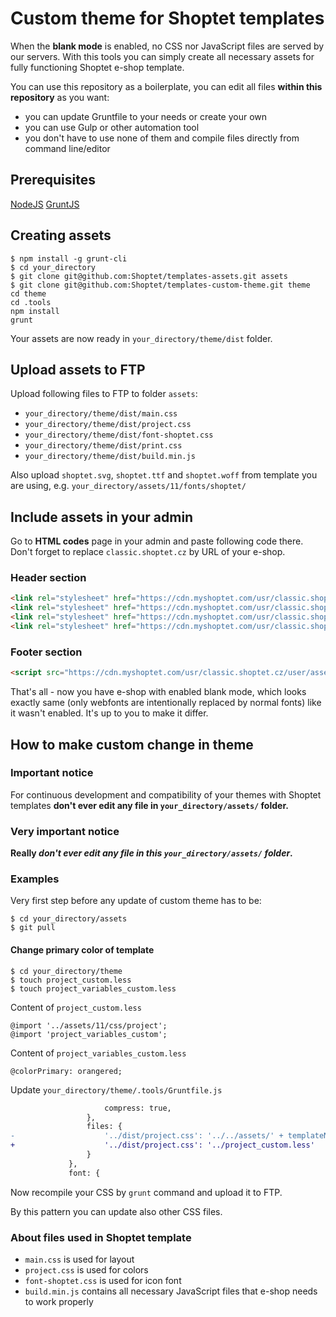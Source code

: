 # Custom theme for Shoptet templates

When the **blank mode** is enabled, no CSS nor JavaScript files are served by our servers.
With this tools you can simply create all necessary assets for fully functioning Shoptet e-shop template.

You can use this repository as a boilerplate, you can edit all files **within this repository** as you want:
* you can update Gruntfile to your needs or create your own
* you can use Gulp or other automation tool
* you don't have to use none of them and compile files directly from command line/editor 

## Prerequisites

[NodeJS](https://nodejs.org/)
[GruntJS](https://gruntjs.com/)

## Creating assets

```shell
$ npm install -g grunt-cli
$ cd your_directory
$ git clone git@github.com:Shoptet/templates-assets.git assets
$ git clone git@github.com:Shoptet/templates-custom-theme.git theme
cd theme
cd .tools
npm install
grunt
``` 

Your assets are now ready in `your_directory/theme/dist` folder.

## Upload assets to FTP

Upload following files to FTP to folder `assets`:

*  `your_directory/theme/dist/main.css`
*  `your_directory/theme/dist/project.css`
*  `your_directory/theme/dist/font-shoptet.css`
*  `your_directory/theme/dist/print.css`
*  `your_directory/theme/dist/build.min.js`

Also upload `shoptet.svg`, `shoptet.ttf` and `shoptet.woff` from template you are using,
e.g. `your_directory/assets/11/fonts/shoptet/`

## Include assets in your admin

Go to **HTML codes** page in your admin and paste following code there.
Don't forget to replace `classic.shoptet.cz` by URL of your e-shop.

### Header section
```html
<link rel="stylesheet" href="https://cdn.myshoptet.com/usr/classic.shoptet.cz/user/assets/main.css">
<link rel="stylesheet" href="https://cdn.myshoptet.com/usr/classic.shoptet.cz/user/assets/project.css">
<link rel="stylesheet" href="https://cdn.myshoptet.com/usr/classic.shoptet.cz/user/assets/font-shoptet.css">
<link rel="stylesheet" href="https://cdn.myshoptet.com/usr/classic.shoptet.cz/user/assets/print.css">
```
### Footer section
```html
<script src="https://cdn.myshoptet.com/usr/classic.shoptet.cz/user/assets/build.min.js">
```

That's all - now you have e-shop with enabled blank mode, which looks exactly same
(only webfonts are intentionally replaced by normal fonts) like it wasn't enabled.
It's up to you to make it differ.

## How to make custom change in theme

### Important notice

For continuous development and compatibility of your themes with Shoptet templates
**don't ever edit any file in `your_directory/assets/` folder.**

### Very important notice
**Really _don't ever edit any file in this `your_directory/assets/` folder_.**

### Examples

Very first step before any update of custom theme has to be:

```shell
$ cd your_directory/assets
$ git pull
```

#### Change primary color of template

```shell
$ cd your_directory/theme
$ touch project_custom.less
$ touch project_variables_custom.less
```

Content of `project_custom.less`
```less
@import '../assets/11/css/project';
@import 'project_variables_custom';
```


Content of `project_variables_custom.less`
```less
@colorPrimary: orangered;
```

Update `your_directory/theme/.tools/Gruntfile.js`
```diff
                     compress: true,
                 },
                 files: {
-                    '../dist/project.css': '../../assets/' + templateNumber + '/css/project.less'
+                    '../dist/project.css': '../project_custom.less'
                 }
             },
             font: {

```

Now recompile your CSS by `grunt` command and upload it to FTP.

By this pattern you can update also other CSS files.

### About files used in Shoptet template

* `main.css` is used for layout
* `project.css` is used for colors
* `font-shoptet.css` is used for icon font
* `build.min.js` contains all necessary JavaScript files that e-shop needs to work properly 
